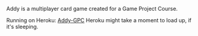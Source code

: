 Addy is a multiplayer card game created for a Game Project Course.

Running on Heroku: [Addy-GPC](https://addy-gpc.herokuapp.com/)
Heroku might take a moment to load up, if it's sleeping.